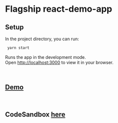 # Flagship react-demo-app

## Setup

In the project directory, you can run:

```bash
 yarn start
```

Runs the app in the development mode.\
Open [http://localhost:3000](http://localhost:3000) to view it in your browser.

<br/>

## [Demo](https://flagship-react-demo.netlify.app)

<br/>

## CodeSandbox [here](https://githubbox.com/flagship-io/flagship-react-demo)
